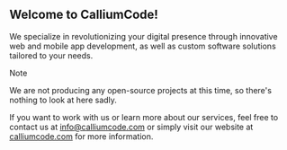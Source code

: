 ## Welcome to CalliumCode!

We specialize in revolutionizing your digital presence through innovative web and mobile app development, as well as custom software solutions tailored to your needs.

> [!NOTE]
> We are not producing any open-source projects at this time, so there's nothing to look at here sadly. 

If you want to work with us or learn more about our services, feel free to contact us at [info@calliumcode.com](mailto:info@calliumcode.com) or simply visit our website at [calliumcode.com](https://calliumcode.com/) for more information.
